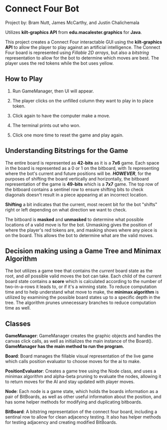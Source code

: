 # Connect Four Bot

Project by: Bram Nutt, James McCarthy, and Justin Chalichemala

Utilizes **kilt-graphics API** from **edu.macalester.graphics** for **Java**.

This project creates a Connect Four interactable GUI using the **kilt-graphics API** to allow the player to play against an artificial intelligence. The Connect Four board is represented using *Fillable 2D arrays*, but also a *bitstring* representation to allow for the bot to determine which moves are best. The player uses the red tokens while the bot uses yellow.

## How to Play
1. Run GameManager, then UI will appear. 

2. The player clicks on the unfilled column they want to play in to place token. 
3. Click again to have the computer make a move. 
4. The terminal prints out who won.
5. Click one more time to reset the game and play again. 

## Understanding Bitstrings for the Game
The entire board is represented as **42-bits** as it is a **7x6** game. Each space in the board is represented as a 0 or 1 on the bitboard, with *1s* representing where the bot's current and future positions will be. **_HOWEVER_**, for the purposes of shifting the board vertically and horizontally, the bitboard representation of the game is **49-bits** which is a **7x7** game. The top row of the bitboard contains a sentinel row to ensure shifting bits to check diagonals doesn't result in a piece appearing at an incorrect location.

**Shifting** a bit indicates that the current, most recent bit for the bot "shifts" right or left depending on what direction we want to check.

The bitboard is **masked** and **unmasked** to determine what possible locations of a valid move is for the bot. Unmasking gives the position of where the player's red tokens are, and masking shows where any piece is on the board. This allows the bot to determine what are the valid moves.

## Decision making using a Game Tree and Minimax Algorithm
The bot utilizes a game tree that contains the *current* board state as the root, and *all* possible valid moves the bot can take. Each child of the current board state contains a **score** which is calculated according to the number of two-in-a-rows it leads to, or if it's a winning state. To reduce computation time and to help understand what move to make, the **minimax algorithm** is utilized by examining the possible board states up to a specific depth in the tree. The algorithm prunes unnecessary branches to reduce computation time as well.

## Classes
**GameManager**: GameManager creates the graphic objects and handles the canvas click calls, as well as initializes the main instance of the Board(). **GameManager has the main method to run the program.**

**Board**: Board manages the fillable visual representation of the live game which calls position evaluator to choose moves for the ai to make. 

**PositionEvaluator**: Creates a game tree using the Node class, and uses a minimax algorithm and alpha-beta pruning to evaluate the nodes, allowing it to return moves for the AI and stay updated with player moves. 

**Node**: Each node is a game state, which holds the boards information as a pair of BitBoards, as well as other useful information about the position, and has some helper methods for modifying and duplicating bitboards.

**BitBoard**: A bitstring representation of the connect four board, including a sentinal row to allow for clean adjacency testing. It also has helper methods for testing adjacency and creating modified BitBoards. 
